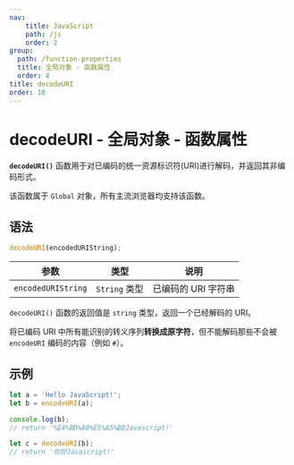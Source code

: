 ```yaml
---
nav:
    title: JavaScript
    path: /js
    order: 2
group:
  path: /function-properties
  title: 全局对象 - 函数属性
  order: 4
title: decodeURI
order: 10
---
```


# decodeURI - 全局对象 - 函数属性

**`decodeURI()`** 函数用于对已编码的统一资源标识符(URI)进行解码，并返回其非编码形式。

该函数属于 `Global` 对象，所有主流浏览器均支持该函数。

## 语法

```js
decodeURI(encodedURIString);
```

| 参数               | 类型          | 说明                |
| ------------------ | ------------- | ------------------- |
| `encodedURIString` | `String` 类型 | 已编码的 URI 字符串 |

`decodeURI()` 函数的返回值是 `string` 类型，返回一个已经解码的 URI。

将已编码 URI 中所有能识别的转义序列**转换成原字符**，但不能解码那些不会被 `encodeURI` 编码的内容（例如 `#`）。

## 示例

```js
let a = 'Hello JavaScript!';
let b = encodeURI(a);

console.log(b);
// return '%E4%BD%A0%E5%A5%BDJavascript!'

let c = decodeURI(b);
// return '你好Javascript!'
```
